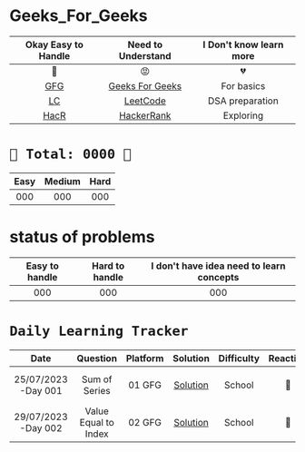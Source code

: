 # Geeks_For_Geeks



|                   Okay Easy to Handle                   |                          Need to Understand                          | I Don't know learn more |
| :------------------------------------------------------: | :-------------------------------------------------------------------: | :---------------------: |
|                            💚                            |                                  😡                                  |           💔           |
| [GFG](https://auth.geeksforgeeks.org/user/) | [Geeks For Geeks](https://auth.geeksforgeeks.org/user/) |       For basics       |
|          [LC](https://leetcode.com//)          |             [LeetCode](https://leetcode.com//)             |     DSA preparation     |
|    [HacR](https://www.hackerrank.com?=1)    |        [HackerRank](https://www.hackerrank.com/?hr_r=1)        |        Exploring        |



# `💝 Total: 0000 💝`


| Easy | Medium | Hard |
| :--: | :----: | :--: |
| 000  |  000   | 000  |

# status of problems


| Easy to handle | Hard to handle | I don't have idea need to learn concepts |
| :------------: | :------------: | :--------------------------------------: |
|      000     |      000     |                   000                 |




# `Daily Learning Tracker`


|        Date        |                                                                                               Question                                                                                               |    Platform    |                                             Solution                                             | Difficulty | Reaction |                                    Description                                    |
| :-----------------: | :---------------------------------------------------------------------------------------------------------------------------------------------------------------------------------------------------: | :------------: | :-----------------------------------------------------------------------------------------------: | :--------: | :------: | :--------------------------------------------------------------------------------: |
|  25/07/2023 -Day 001  |  Sum of Series  |  01 GFG  |  [Solution](https://github.com/sireesha-siri/Geeks_For_Geeks/blob/main/Array_School/Sum_of_series.py)  |  School  |  💚  |  Includes mathematical formula  |
|  29/07/2023 -Day 002  |  Value Equal to Index  |  02 GFG  |  [Solution](https://github.com/sireesha-siri/Geeks_For_Geeks/blob/main/Array_School/Value_equal_to_index.py)  |  School  |  💚  |  Comparing Index position  |
